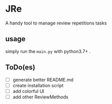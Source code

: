 # JRe
A handy tool to manage review repetitions tasks


## usage
simply run the `main.py` with python3.7+ .

## ToDo(es)
- [ ] generate better README.md
- [ ] create installation script 
- [ ] add colorful UI 
- [ ] add other ReviewMethods 